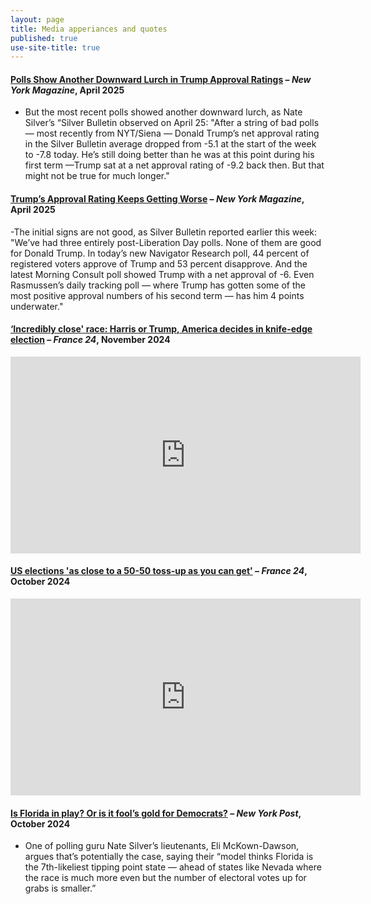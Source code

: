 ```yaml
---
layout: page
title: Media apperiances and quotes
published: true
use-site-title: true
---
```


#### [Polls Show Another Downward Lurch in Trump Approval Ratings](https://nymag.com/intelligencer/article/polls-show-another-downward-lurch-in-trump-approval-ratings.html) – *New York Magazine*, April 2025 
- But the most recent polls showed another downward lurch, as Nate Silver’s “Silver Bulletin observed on April 25: "After a string of bad polls — most recently from NYT/Siena — Donald Trump’s net approval rating in the Silver Bulletin average dropped from -5.1 at the start of the week to -7.8 today. He’s still doing better than he was at this point during his first term —Trump sat at a net approval rating of -9.2 back then. But that might not be true for much longer."

#### [Trump’s Approval Rating Keeps Getting Worse](https://nymag.com/intelligencer/article/trumps-approval-rating-keeps-getting-worse.html) – *New York Magazine*, April 2025 
-The initial signs are not good, as Silver Bulletin reported earlier this week: "We’ve had three entirely post-Liberation Day polls. None of them are good for Donald Trump. In today’s new Navigator Research poll, 44 percent of registered voters approve of Trump and 53 percent disapprove. And the latest Morning Consult poll showed Trump with a net approval of -6. Even Rasmussen’s daily tracking poll — where Trump has gotten some of the most positive approval numbers of his second term — has him 4 points underwater."

#### [‘Incredibly close' race: Harris or Trump, America decides in knife-edge election](https://www.france24.com/en/video/20241105-incredibly-close-race-harris-or-trump-america-decides-in-knife-edge-election) – *France 24*, November 2024

<iframe 
    width="560" 
    height="315" 
    src="https://www.youtube.com/embed/1CSSXaQZeSY" 
    title="YouTube video player" 
    frameborder="0" 
    allow="accelerometer; autoplay; clipboard-write; encrypted-media; gyroscope; picture-in-picture" 
    allowfullscreen>
</iframe>


#### [US elections 'as close to a 50-50 toss-up as you can get'](https://www.youtube.com/watch?v=O5G84oL1c54) – *France 24*, October 2024

<iframe 
    width="560" 
    height="315" 
    src="https://www.youtube.com/embed/O5G84oL1c54" 
    title="YouTube video player" 
    frameborder="0" 
    allow="accelerometer; autoplay; clipboard-write; encrypted-media; gyroscope; picture-in-picture" 
    allowfullscreen>
</iframe>

#### [Is Florida in play? Or is it fool’s gold for Democrats?](https://nypost.com/2024/10/04/us-news/is-florida-in-play-or-is-it-fools-gold-for-democrats/) – *New York Post*, October 2024
- One of polling guru Nate Silver’s lieutenants, Eli McKown-Dawson, argues that’s potentially the case, saying their “model thinks Florida is the 7th-likeliest tipping point state — ahead of states like Nevada where the race is much more even but the number of electoral votes up for grabs is smaller.”


